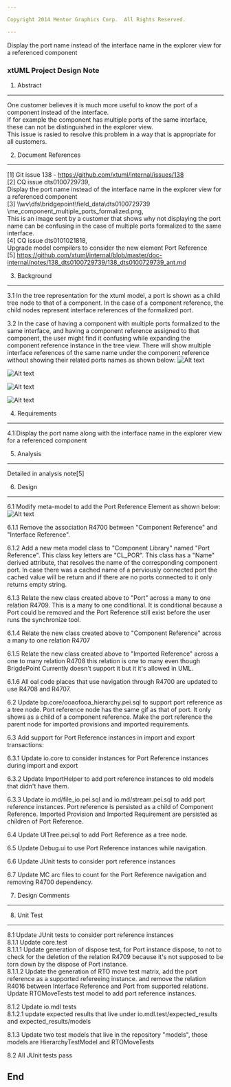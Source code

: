 ```yaml
---

Copyright 2014 Mentor Graphics Corp.  All Rights Reserved.

---
```


Display the port name instead of the interface name in the explorer view for a 
referenced component
### xtUML Project Design Note



1. Abstract
-----------
One customer believes it is much more useful to know the port of a component instead of the interface.  
If for example the component has multiple ports of the same interface, these can not be distinguished in the explorer view.  
This issue is rasied to resolve this problem in a way that is appropriate for all customers.

2. Document References
----------------------
[1] Git issue 138 - https://github.com/xtuml/internal/issues/138  
[2] CQ issue dts0100729739,  
    Display the port name instead of the interface name in the explorer view for a referenced component  
[3] \\\wv\dfs\bridgepoint\field_data\dts0100729739
    \me_component_multiple_ports_formalized.png,  
This is an image sent by a customer that shows why not displaying the port name can be confusing in the case of multiple ports formalized to the same interface.  
[4] CQ issue dts0101021818,  
Upgrade model compilers to consider the new element Port Reference  
[5] https://github.com/xtuml/internal/blob/master/doc-internal/notes/138_dts0100729739/138_dts0100729739_ant.md



3. Background
-------------
3.1 In the tree representation for the xtuml model, a port is shown as a child tree node to that of a component.
In the case of a component reference, the child nodes represent interface references of the formalized port.  

3.2 In the case of having a component with multiple ports formalized to the same interface, and having 
    a component reference assigned to that component, the user might find it confusing while expanding
    the component reference instance in the tree view.
    There will show multiple interface references of the same name under the component reference  
    without showing their related ports names as shown below:
    ![Alt text](./WithoutPortRefProject.PNG "Multiple interface references of the same name under the component reference  
    without showing their related ports names.")
    
   ![Alt text](./WithPortRefProject.PNG "Multiple interface references of the same name under the component reference  
    after showing their related ports names.")
    
    
   ![Alt text](./WithoutPortRefGPS.PNG "GPS project without port references.")
    
   ![Alt text](./WithPortRefGPS.PNG "GPS project without port references.")
    

4. Requirements
---------------
4.1 Display the port name along with the interface name in the explorer view for
    a referenced component


5. Analysis
-----------
Detailed in analysis note[5]


6. Design
---------
6.1 Modify meta-model to add the Port Reference Element as shown below: 
 ![Alt text](./MM_PortRef.png "meta model update for port references.")
     
6.1.1 Remove the association R4700 between "Component Reference" and "Interface Reference".    
           
6.1.2 Add a new meta model class to "Component Library" named "Port Reference". 
      This class key letters are "CL_POR". This class has a "Name" derived attribute, that resolves the name of the corresponding component port.  In case there was a cached name of a perviously connected port the cached value will be
return and if there are no ports connected to it only returns empty string. 
 
6.1.3 Relate the new class created above to "Port" across a many to one relation R4709.  This is a many to one conditional.  It is conditional because a Port could be 
  removed and the Port Reference still exist before the user runs the synchronize tool.

6.1.4 Relate the new class created above to "Component Reference" across a many to one relation R4707
      
6.1.5 Relate the new class created above to "Imported Reference" across a one to many relation R4708 this 
      relation is one to many even though BrigdePoint Currently doesn't support it but it it's allowed in UML.

6.1.6 All oal code places that use navigation through R4700 are updated to use R4708 and R4707.    

6.2 Update bp.core/ooaofooa_hierarchy.pei.sql to support port reference as a tree node. 
    Port reference node has the same gif as that of port.  It only shows as a child of a component reference.
    Make the port reference the parent node for imported provisions and imported requirements.

6.3 Add support for Port Reference instances in import and export transactions:

6.3.1 Update io.core to consider instances for Port Reference instances during import and export

6.3.2 Update ImportHelper to add port reference instances to old models that didn't have them.

6.3.3 Update io.md/file_io.pei.sql and io.md/stream.pei.sql  to add port reference instances.
      Port reference is persisted as a child of Component Reference. 
      Imported Provision and Imported Requirement are persisted as children of Port Reference.
    
    
6.4 Update UITree.pei.sql to add Port Reference as a tree node.

6.5 Update Debug.ui to use Port Reference instances while navigation.

6.6 Update JUnit tests to consider port reference instances 

6.7 Update MC arc files to count for the Port Reference navigation and removing R4700 dependency.
        
      
7. Design Comments
------------------



8. Unit Test
------------
8.1 Update JUnit tests to consider port reference instances  
8.1.1 Update core.test   
8.1.1.1 Update generation of dispose test, for Port instance dispose, to not to check for the deletion of 
        the relation R4709 because it's not supposed to be torn down by the dispose of Port instance.  
8.1.1.2 Update the generation of RTO move test matrix, add the port reference as a supported refereeing instance.
        and remove the relation R4016 between Interface Reference and Port from supported relations.   
        Update RTOMoveTests test model to add port reference instances.  
        
8.1.2 Update io.mdl tests   
8.1.2.1 update expected results that live under io.mdl.test/expected_results and expected_results/models   

8.1.3 Update two test models that live in the repository "models", those models are 
      HierarchyTestModel and RTOMoveTests


8.2 All JUnit tests pass


End
---

